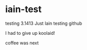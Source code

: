 # iain-test
testing 3.1413
Just Iain testing github
 
 I had to give up koolaid!
 
 coffee was next

